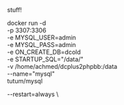 stuff!

docker run -d \
-p 3307:3306 \
-e MYSQL_USER=admin \
-e MYSQL_PASS=admin \
-e ON_CREATE_DB=dcold \
-e STARTUP_SQL="/data/" \
-v /home/achmed/dcplus2phpbb:/data \
--name="mysql" \
tutum/mysql

--restart=always \

